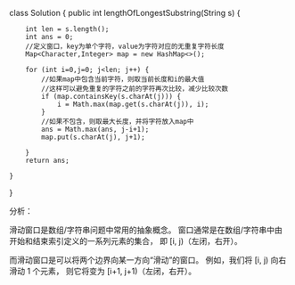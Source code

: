 class Solution {
    public int lengthOfLongestSubstring(String s) {
        
        int len = s.length();
        int ans = 0;
		//定义窗口，key为单个字符，value为字符对应的无重复字符长度
        Map<Character,Integer> map = new HashMap<>();
			
        for (int i=0,j=0; j<len; j++) {
            //如果map中包含当前字符，则取当前长度和i的最大值
			//这样可以避免重复的字符之前的字符再次比较，减少比较次数
			if (map.containsKey(s.charAt(j))) {
                i = Math.max(map.get(s.charAt(j)), i);
            }
			//如果不包含，则取最大长度，并将字符放入map中
            ans = Math.max(ans, j-i+1);
            map.put(s.charAt(j), j+1);

        }
        return ans;
        
    }
}


分析：

滑动窗口是数组/字符串问题中常用的抽象概念。
 窗口通常是在数组/字符串中由开始和结束索引定义的一系列元素的集合，
 即 [i, j)（左闭，右开）。
 
 而滑动窗口是可以将两个边界向某一方向“滑动”的窗口。
 例如，我们将 [i, j) 向右滑动 1 个元素，
 则它将变为 [i+1, j+1)（左闭，右开）。